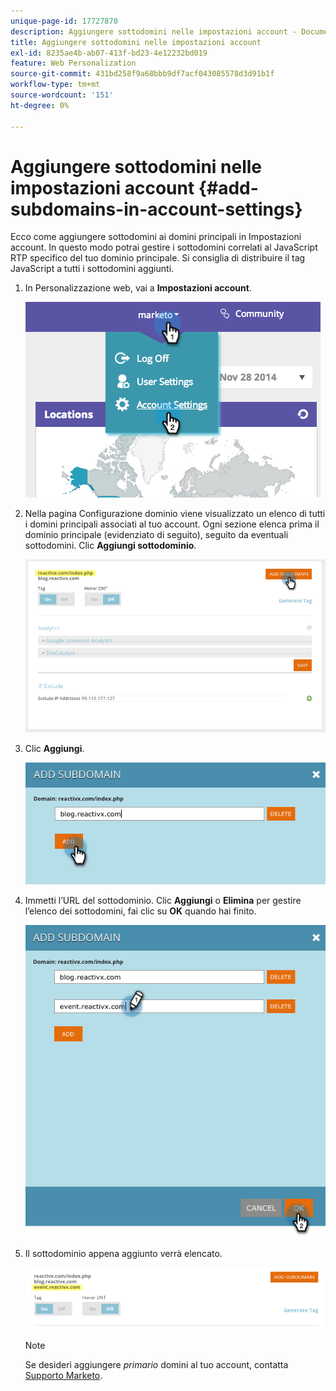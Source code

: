 ```yaml
---
unique-page-id: 17727870
description: Aggiungere sottodomini nelle impostazioni account - Documentazione di Marketo - Documentazione del prodotto
title: Aggiungere sottodomini nelle impostazioni account
exl-id: 8235ae4b-ab07-413f-bd23-4e12232bd019
feature: Web Personalization
source-git-commit: 431bd258f9a68bbb9df7acf043085578d3d91b1f
workflow-type: tm+mt
source-wordcount: '151'
ht-degree: 0%

---
```


# Aggiungere sottodomini nelle impostazioni account {#add-subdomains-in-account-settings}

Ecco come aggiungere sottodomini ai domini principali in Impostazioni account. In questo modo potrai gestire i sottodomini correlati al JavaScript RTP specifico del tuo dominio principale. Si consiglia di distribuire il tag JavaScript a tutti i sottodomini aggiunti.

1. In Personalizzazione web, vai a **Impostazioni account**.

   ![](assets/image2014-12-1-23-3-12.png)

1. Nella pagina Configurazione dominio viene visualizzato un elenco di tutti i domini principali associati al tuo account. Ogni sezione elenca prima il dominio principale (evidenziato di seguito), seguito da eventuali sottodomini. Clic **Aggiungi sottodominio**.

   ![](assets/highlightprimary2.png)

1. Clic **Aggiungi**.

   ![](assets/add.png)

1. Immetti l’URL del sottodominio. Clic **Aggiungi** o **Elimina** per gestire l’elenco dei sottodomini, fai clic su **OK** quando hai finito.

   ![](assets/newsubdomain.png)

1. Il sottodominio appena aggiunto verrà elencato.

   ![](assets/finalnew.png)

   >[!NOTE]
   >
   >Se desideri aggiungere _primario_ domini al tuo account, contatta [Supporto Marketo](https://nation.marketo.com/t5/Support/ct-p/Support).
